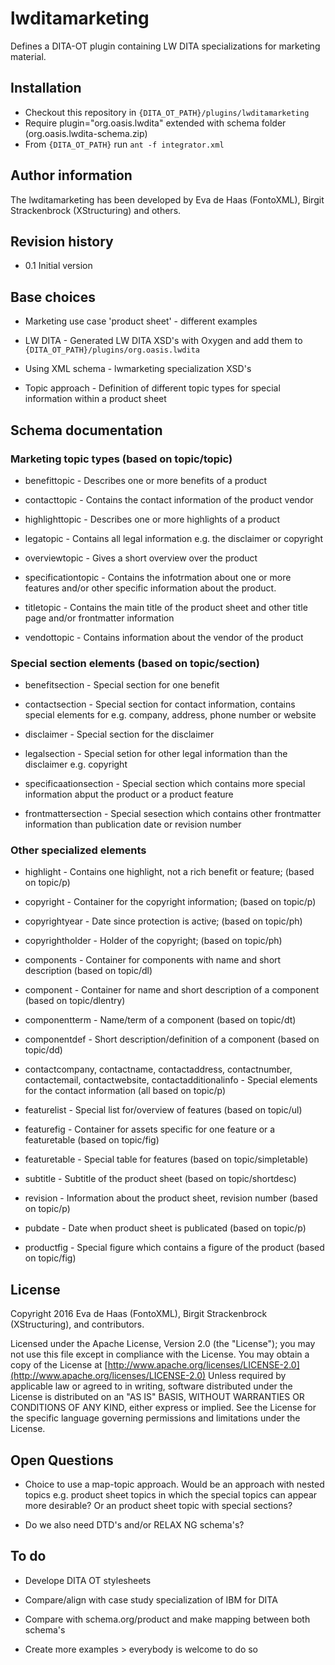 # lwditamarketing

Defines a DITA-OT plugin containing LW DITA specializations for marketing material.


## Installation

* Checkout this repository in ```{DITA_OT_PATH}/plugins/lwditamarketing```
* Require plugin="org.oasis.lwdita" extended with schema folder (org.oasis.lwdita-schema.zip)
* From ```{DITA_OT_PATH}``` run ```ant -f integrator.xml```


## Author information

The lwditamarketing has been developed by Eva de Haas (FontoXML), Birgit Strackenbrock (XStructuring) and others.


## Revision history

* 0.1 Initial version


## Base choices

* Marketing use case 'product sheet' - different examples

* LW DITA - Generated LW DITA XSD's with Oxygen and add them to ```{DITA_OT_PATH}/plugins/org.oasis.lwdita```

* Using XML schema - lwmarketing specialization XSD's

* Topic approach - Definition of different topic types for special information within a product sheet


## Schema documentation

### Marketing topic types (based on topic/topic)

* benefittopic - Describes one or more benefits of a product

* contacttopic - Contains the contact information of the product vendor

* highlighttopic - Describes one or more highlights of a product

* legatopic - Contains all legal information e.g. the disclaimer or copyright

* overviewtopic - Gives a short overview over the product

* specificationtopic - Contains the infotrmation about one or more features and/or other specific information about the product.

* titletopic - Contains the main title of the product sheet and other title page and/or frontmatter information

* vendottopic - Contains information about the vendor of the product

### Special section elements (based on topic/section)

* benefitsection - Special section for one benefit
 
* contactsection - Special section for contact information, contains special elements for e.g. company, address, phone number or website

* disclaimer - Special section for the disclaimer

* legalsection - Special setion for other legal information than the disclaimer e.g. copyright

* specificaationsection - Special section which contains more special information abput the product or a product feature

* frontmattersection - Special sesection which contains other frontmatter information than publication date or revision number

### Other specialized elements

* highlight - Contains one highlight, not a rich benefit or feature; (based on topic/p)

* copyright - Container for the copyright information; (based on topic/p)

* copyrightyear - Date since protection is active; (based on topic/ph)

* copyrightholder - Holder of the copyright; (based on topic/ph)

* components - Container for components with name and short description (based on topic/dl)

* component - Container for name and short description of a component (based on topic/dlentry)

* componentterm - Name/term of a component (based on topic/dt)

* componentdef - Short description/definition of a component (based on topic/dd)

* contactcompany, contactname, contactaddress, contactnumber, contactemail, contactwebsite, contactadditionalinfo - Special elements for the contact information  (all based on topic/p)

* featurelist - Special list for/overview of features (based on topic/ul)

* featurefig - Container for assets specific for one feature or a featuretable (based on topic/fig)

* featuretable - Special table for features (based on topic/simpletable)

* subtitle - Subtitle of the product sheet (based on topic/shortdesc)

* revision - Information about the product sheet, revision number (based on topic/p)

* pubdate - Date when product sheet is publicated (based on topic/p)

* productfig - Special figure which contains a figure of the product (based on topic/fig)


## License

Copyright 2016 Eva de Haas (FontoXML), Birgit Strackenbrock (XStructuring), and contributors.

Licensed under the Apache License, Version 2.0 (the "License");
you may not use this file except in compliance with the License.
You may obtain a copy of the License at
[http://www.apache.org/licenses/LICENSE-2.0](http://www.apache.org/licenses/LICENSE-2.0)
Unless required by applicable law or agreed to in writing, software
distributed under the License is distributed on an "AS IS" BASIS,
WITHOUT WARRANTIES OR CONDITIONS OF ANY KIND, either express or implied.
See the License for the specific language governing permissions and
limitations under the License.


## Open Questions

* Choice to use a map-topic approach. Would be an approach with nested topics e.g. product sheet topics in which the special topics can appear more desirable? Or an product sheet topic with special sections? 

* Do we also need DTD's and/or RELAX NG schema's?


## To do

* Develope DITA OT stylesheets

* Compare/align with case study specialization of IBM for DITA

* Compare with schema.org/product and make mapping between both schema's

* Create more examples > everybody is welcome to do so



